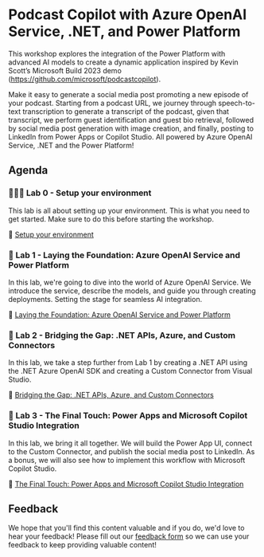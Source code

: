 # Podcast Copilot with Azure OpenAI Service, .NET, and Power Platform

This workshop explores the integration of the Power Platform with advanced AI models to create a dynamic application inspired by Kevin Scott’s Microsoft Build 2023 demo (https://github.com/microsoft/podcastcopilot).

Make it easy to generate a social media post promoting a new episode of your podcast. Starting from a podcast URL, we journey through speech-to-text transcription to generate a transcript of the podcast, given that transcript, we perform guest identification and guest bio retrieval, followed by social media post generation with image creation, and finally, posting to LinkedIn from Power Apps or Copilot Studio. All powered by Azure OpenAI Service, .NET and the Power Platform!

## Agenda

### 👩🏾‍💻 Lab 0 - Setup your environment

This lab is all about setting up your environment. This is what you need to get started. Make sure to do this before starting the workshop.

🚀 [Setup your environment](./Lab0/README.md)

### 🤖 Lab 1  - Laying the Foundation: Azure OpenAI Service and Power Platform

In this lab, we're going to dive into the world of Azure OpenAI Service. We introduce the service, describe the models, and guide you through creating deployments. Setting the stage for seamless AI integration.

🚀 [Laying the Foundation: Azure OpenAI Service and Power Platform](./Lab1/README.md)

### 🔧 Lab 2 - Bridging the Gap: .NET APIs, Azure, and Custom Connectors

In this lab, we take a step further from Lab 1 by creating a .NET API using the .NET Azure OpenAI SDK and creating a Custom Connector from Visual Studio.

🚀 [Bridging the Gap: .NET APIs, Azure, and Custom Connectors](./Lab2/README.md)

### 📱 Lab 3 - The Final Touch: Power Apps and Microsoft Copilot Studio Integration

In this lab, we bring it all together. We will build the Power App UI, connect to the Custom Connector, and publish the social media post to LinkedIn. As a bonus, we will also see how to implement this workflow with Microsoft Copilot Studio.

🚀 [The Final Touch: Power Apps and Microsoft Copilot Studio Integration](./Lab3/README.md)

## Feedback

We hope that you'll find this content valuable and if you do, we'd love to hear your feedback! Please fill out our [feedback form](https://aka.ms/pp/advocates/feedback) so we can use your feedback to keep providing valuable content!